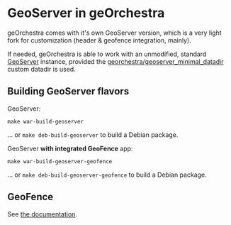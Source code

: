 # GeoServer in geOrchestra

geOrchestra comes with it's own GeoServer version, which is a very light fork for customization (header & geofence integration, mainly).

If needed, geOrchestra is able to work with an unmodified, standard [GeoServer](http://geoserver.org/) instance, provided the [georchestra/geoserver_minimal_datadir](https://github.com/georchestra/geoserver_minimal_datadir) custom datadir is used.


## Building GeoServer flavors

GeoServer:
```
make war-build-geoserver
```
... or `make deb-build-geoserver` to build a Debian package.


GeoServer **with integrated GeoFence** app:
```
make war-build-geoserver-geofence
```
... or `make deb-build-geoserver-geofence` to build a Debian package.


## GeoFence

See [the documentation](../docs/setup/tomcat.md#note-for-geofence-users).
